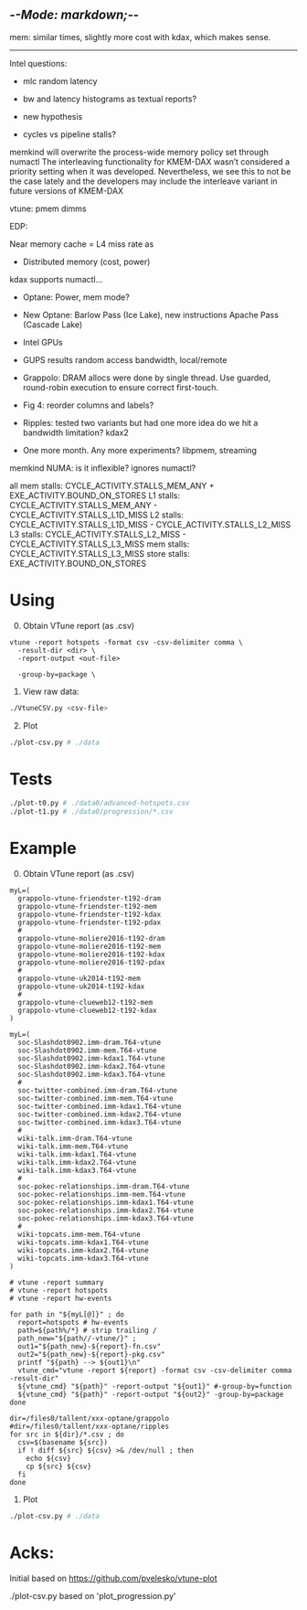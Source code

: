 -*-Mode: markdown;-*-
-----------------------------------------------------------------------------

mem: similar times, slightly more cost with kdax, which makes sense. 

---

Intel questions:
  - mlc random latency
  - bw and latency histograms as textual reports?
  - new hypothesis

  - cycles vs pipeline stalls?

memkind will overwrite the process-wide memory policy set through numactl
The interleaving functionality for KMEM-DAX wasn’t considered a priority setting when it was developed. Nevertheless, we see this to not be the case lately and the developers may include the interleave variant in future versions of KMEM-DAX


vtune: pmem dimms

EDP: 

Near memory cache = L4 miss rate as 


- Distributed memory (cost, power)

kdax supports numactl...

- Optane: Power, mem mode?

- New Optane:
  Barlow Pass (Ice Lake), new instructions
  Apache Pass (Cascade Lake)
  
- Intel GPUs
  

- GUPS results
  random access bandwidth, local/remote


- Grappolo: DRAM allocs were done by single thread. Use guarded, round-robin execution to ensure correct first-touch.


- Fig 4: reorder columns and labels?


- Ripples: tested two variants but had one more idea
  do we hit a bandwidth limitation?
  kdax2
  

- One more month. Any more experiments?
  libpmem, streaming
  

memkind NUMA: is it inflexible? ignores numactl?


all mem stalls: CYCLE_ACTIVITY.STALLS_MEM_ANY + EXE_ACTIVITY.BOUND_ON_STORES
L1 stalls:      CYCLE_ACTIVITY.STALLS_MEM_ANY - CYCLE_ACTIVITY.STALLS_L1D_MISS
L2 stalls:      CYCLE_ACTIVITY.STALLS_L1D_MISS - CYCLE_ACTIVITY.STALLS_L2_MISS
L3 stalls:      CYCLE_ACTIVITY.STALLS_L2_MISS - CYCLE_ACTIVITY.STALLS_L3_MISS
mem stalls:     CYCLE_ACTIVITY.STALLS_L3_MISS
store stalls:   EXE_ACTIVITY.BOUND_ON_STORES



Using
=============================================================================

0. Obtain VTune report (as .csv)

```
vtune -report hotspots -format csv -csv-delimiter comma \
  -result-dir <dir> \
  -report-output <out-file>

  -group-by=package \
```


1. View raw data:

```sh
./VtuneCSV.py <csv-file>
```

2. Plot

```sh
./plot-csv.py # ./data
```

Tests
=============================================================================

```sh
./plot-t0.py # ./data0/advanced-hotspots.csv
./plot-t1.py # ./data0/progression/*.csv
```


Example
=============================================================================

0. Obtain VTune report (as .csv)

```
myL=(
  grappolo-vtune-friendster-t192-dram
  grappolo-vtune-friendster-t192-mem
  grappolo-vtune-friendster-t192-kdax
  grappolo-vtune-friendster-t192-pdax
  #
  grappolo-vtune-moliere2016-t192-dram
  grappolo-vtune-moliere2016-t192-mem
  grappolo-vtune-moliere2016-t192-kdax
  grappolo-vtune-moliere2016-t192-pdax
  #
  grappolo-vtune-uk2014-t192-mem
  grappolo-vtune-uk2014-t192-kdax
  #
  grappolo-vtune-clueweb12-t192-mem
  grappolo-vtune-clueweb12-t192-kdax
)

myL=(
  soc-Slashdot0902.imm-dram.T64-vtune
  soc-Slashdot0902.imm-mem.T64-vtune
  soc-Slashdot0902.imm-kdax1.T64-vtune
  soc-Slashdot0902.imm-kdax2.T64-vtune
  soc-Slashdot0902.imm-kdax3.T64-vtune
  #
  soc-twitter-combined.imm-dram.T64-vtune
  soc-twitter-combined.imm-mem.T64-vtune
  soc-twitter-combined.imm-kdax1.T64-vtune
  soc-twitter-combined.imm-kdax2.T64-vtune
  soc-twitter-combined.imm-kdax3.T64-vtune
  #
  wiki-talk.imm-dram.T64-vtune
  wiki-talk.imm-mem.T64-vtune
  wiki-talk.imm-kdax1.T64-vtune
  wiki-talk.imm-kdax2.T64-vtune
  wiki-talk.imm-kdax3.T64-vtune
  #
  soc-pokec-relationships.imm-dram.T64-vtune
  soc-pokec-relationships.imm-mem.T64-vtune
  soc-pokec-relationships.imm-kdax1.T64-vtune
  soc-pokec-relationships.imm-kdax2.T64-vtune
  soc-pokec-relationships.imm-kdax3.T64-vtune
  #
  wiki-topcats.imm-mem.T64-vtune
  wiki-topcats.imm-kdax1.T64-vtune
  wiki-topcats.imm-kdax2.T64-vtune
  wiki-topcats.imm-kdax3.T64-vtune
)

# vtune -report summary
# vtune -report hotspots
# vtune -report hw-events

for path in "${myL[@]}" ; do
  report=hotspots # hw-events
  path=${path%/*} # strip trailing /
  path_new="${path//-vtune/}" ;
  out1="${path_new}-${report}-fn.csv"
  out2="${path_new}-${report}-pkg.csv"
  printf "${path} --> ${out1}\n"
  vtune_cmd="vtune -report ${report} -format csv -csv-delimiter comma -result-dir"
  ${vtune_cmd} "${path}" -report-output "${out1}" #-group-by=function
  ${vtune_cmd} "${path}" -report-output "${out2}" -group-by=package
done
```

```
dir=/files0/tallent/xxx-optane/grappolo
#dir=/files0/tallent/xxx-optane/ripples
for src in ${dir}/*.csv ; do
  csv=$(basename ${src})
  if ! diff ${src} ${csv} >& /dev/null ; then
    echo ${csv}
    cp ${src} ${csv}
  fi
done
```


1. Plot

```sh
./plot-csv.py # ./data
```


Acks:
=============================================================================

Initial based on https://github.com/pvelesko/vtune-plot

./plot-csv.py based on 'plot_progression.py'
